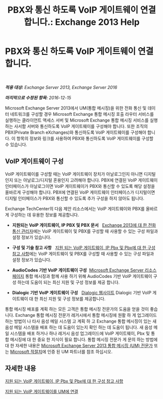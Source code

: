 ﻿---
title: 'PBX와 통신 하도록 VoIP 게이트웨이 연결 합니다.: Exchange 2013 Help'
TOCTitle: PBX와 통신 하도록 VoIP 게이트웨이 연결 합니다.
ms:assetid: 76bcdc54-3ec2-408a-bdbe-37826580dd62
ms:mtpsurl: https://technet.microsoft.com/ko-kr/library/Aa998872(v=EXCHG.150)
ms:contentKeyID: 50556019
ms.date: 05/22/2018
mtps_version: v=EXCHG.150
ms.translationtype: MT
---

# PBX와 통신 하도록 VoIP 게이트웨이 연결 합니다.

 

_**적용 대상:** Exchange Server 2013, Exchange Server 2016_

_**마지막으로 수정된 항목:** 2016-12-15_

Microsoft Exchange Server 2013에서 UM(통합 메시징)을 위한 전화 통신 및 데이터 네트워크를 구성할 경우 Microsoft Exchange 통합 메시징 호출 라우터 서비스를 실행하는 클라이언트 액세스 서버 및 Microsoft Exchange 통합 메시징 서비스를 실행하는 사서함 서버와 통신하도록 VoIP 게이트웨이를 구성해야 합니다. 또한 조직의 PBX(Private Branch eXchanges)와 통신하도록 VoIP 게이트웨이를 구성해야 합니다. 이 항목의 정보와 링크를 사용하여 PBX와 통신하도록 VoIP 게이트웨이를 구성할 수 있습니다.

## VoIP 게이트웨이 구성

VoIP 게이트웨이를 구성할 때는 VoIP 게이트웨이 장치가 아날로그인지 아니면 디지털인지 또는 아날로그/디지털 혼용인지 고려해야 합니다. PBX에 연결된 VoIP 게이트웨이 인터페이스가 아날로그이면 VoIP 게이트웨이가 PBX와 통신할 수 있도록 해당 설정을 올바르게 구성해야 합니다. PBX에 연결된 VoIP 게이트웨이 인터페이스가 디지털이면 디지털 인터페이스가 PBX와 통신할 수 있도록 추가 구성을 하지 않아도 됩니다.

Exchange TechCenter의 다음 제안 리소스에서는 VoIP 게이트웨이와 PBX를 올바르게 구성하는 데 유용한 정보를 제공합니다.

  - **지원되는 VoIP 게이트웨이, IP PBX 및 PBX 문서**   [Exchange 2013에 대 한 전화 통신 관리자](https://docs.microsoft.com/ko-kr/exchange/voice-mail-unified-messaging/telephone-system-integration-with-um/telephony-advisor-for-exchange-2013)에는 VoIP 게이트웨이 및 PBX를 구성할 때 사용할 수 있는 구성 파일과 설정 정보가 있습니다.

  - **구성 및 기술 참고 사항**   [지원 되는 VoIP 게이트웨이, IP Pbx 및 Pbx에 대 한 구성 참고 사항](https://docs.microsoft.com/ko-kr/exchange/voice-mail-unified-messaging/telephone-system-integration-with-um/configuration-notes-for-voip-gateways)에는 VoIP 게이트웨이 및 PBX를 구성할 때 사용할 수 있는 구성 파일과 설정 정보가 있습니다.

  - **AudioCodes 기반 VoIP 게이트웨이 구성**  [Microsoft Exchange Server 리소스 페이지](https://www.audiocodes.com/solutions/microsoft/exchange-server) 통합 메시징과 함께 사용 하기 위해 AudioCodes 기반 VoIP 게이트웨이 구성 하는데 도움이 되는 최신 지원 및 구성 정보를 제공 합니다.

  - **Dialogic 기반 VoIP 게이트웨이 구성**   [Dialogic 웹사이트](https://www.dialogic.com/) Dialogic 기반 VoIP 게이트웨이 대 한 최신 지원 및 구성 정보를 제공합니다.

통합 메시징 배포를 계획 하는 모든 고객은 통합 메시징 전문가의 도움을 얻을 것이 좋습니다. Exchange 통합 메시징 전문가 레거시에서 통합 메시징에 원활 하 게 업그레이드 하는 방법이 나 타사 음성 메일 시스템 고 계획 하 고 Exchange 통합 메시징이 있는 새 음성 메일 시스템을 배포 하는 데 도움이 있는지 확인 하는 데 도움이 됩니다. 새 음성 메일 시스템을 배포 하거나 하나 레거시 음성 업그레이드에 VoIP 게이트웨이, Pbx 및 통합 메시징에 대 한 중요 한 지식이 필요 합니다. 통합 메시징 전문가 게 문의 하는 방법에 대 한 자세한 내용은 [Microsoft Exchange Server 2013 통합 메시징 (UM) 전문가](http://go.microsoft.com/fwlink/p/?linkid=262708) 또는 [Microsoft 적절치](https://go.microsoft.com/fwlink/p/?linkid=261951)에 인증 된 UM 파트너를 참조 하십시오.

## 자세한 내용

[지원 되는 VoIP 게이트웨이, IP Pbx 및 Pbx에 대 한 구성 참고 사항](https://docs.microsoft.com/ko-kr/exchange/voice-mail-unified-messaging/telephone-system-integration-with-um/configuration-notes-for-voip-gateways)

[지원 되는 VoIP 게이트웨이를 UM에 연결](connect-um-to-a-supported-voip-gateway-exchange-2013-help.md)

